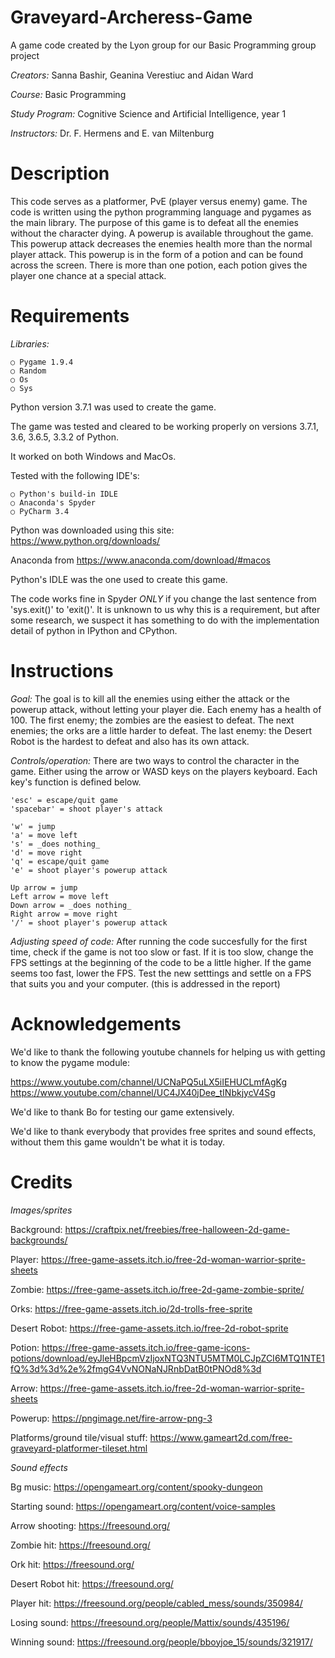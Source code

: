 # Graveyard-Archeress-Game
A game code created by the Lyon group for our Basic Programming group project

*Creators:* Sanna Bashir, Geanina Verestiuc and Aidan Ward

*Course:* Basic Programming

*Study Program:* Cognitive Science and Artificial Intelligence, year 1

*Instructors:* Dr. F. Hermens and E. van Miltenburg 



# Description
This code serves as a platformer, PvE (player versus enemy) game. The code is written using the python programming language and pygames as the main library. The purpose of this game is to defeat all the enemies without the character dying. A powerup is available throughout the game. This powerup attack decreases the enemies health more than the normal player attack. This powerup is in the form of a potion and can be found across the screen. There is more than one potion, each potion gives the player one chance at a special attack.

# Requirements
*Libraries:*

    ○ Pygame 1.9.4
    ○ Random
    ○ Os
    ○ Sys

Python version 3.7.1 was used to create the game.

The game was tested and cleared to be working properly on versions 3.7.1, 3.6, 3.6.5, 3.3.2 of Python.

It worked on both Windows and MacOs.

Tested with the following IDE's:

    ○ Python's build-in IDLE
    ○ Anaconda's Spyder
    ○ PyCharm 3.4
    
Python was downloaded using this site: https://www.python.org/downloads/

Anaconda from https://www.anaconda.com/download/#macos

Python's IDLE was the one used to create this game. 

The code works fine in Spyder _ONLY_ if you change the last sentence from 'sys.exit()' to 'exit()'. It is unknown to us why this is a requirement, but after some research, we suspect it has something to do with the implementation detail of python in IPython and CPython.

# Instructions

*Goal:*
The goal is to kill all the enemies using either the attack or the powerup attack, without letting your player die. Each enemy has a health of 100. The first enemy; the zombies are the easiest to defeat. The next enemies; the orks are a little harder to defeat. The last enemy: the Desert Robot is the hardest to defeat and also has its own attack.

*Controls/operation:*
There are two ways to control the character in the game. Either using the arrow or WASD keys on the players keyboard. Each key's function is defined below.

    'esc' = escape/quit game
    'spacebar' = shoot player's attack

    'w' = jump
    'a' = move left
    's' = _does nothing_
    'd' = move right
    'q' = escape/quit game
    'e' = shoot player's powerup attack

    Up arrow = jump
    Left arrow = move left
    Down arrow = _does nothing_
    Right arrow = move right
    '/' = shoot player's powerup attack

*Adjusting speed of code:*
After running the code succesfully for the first time, check if the game is not too slow or fast. If it is too slow, change the FPS settings at the beginning of the code to be a little higher. If the game seems too fast, lower the FPS. Test the new setttings and settle on a FPS that suits you and your computer. (this is addressed in the report)


# Acknowledgements
We'd like to thank the following youtube channels for helping us with getting to know the pygame module:

https://www.youtube.com/channel/UCNaPQ5uLX5iIEHUCLmfAgKg
https://www.youtube.com/channel/UC4JX40jDee_tINbkjycV4Sg

We'd like to thank Bo for testing our game extensively.

We'd like to thank everybody that provides free sprites and sound effects, without them this game wouldn't be what it is today.

# Credits

_Images/sprites_

Background:
https://craftpix.net/freebies/free-halloween-2d-game-backgrounds/

Player: 
https://free-game-assets.itch.io/free-2d-woman-warrior-sprite-sheets

Zombie:
https://free-game-assets.itch.io/free-2d-game-zombie-sprite/

Orks:
https://free-game-assets.itch.io/2d-trolls-free-sprite

Desert Robot:
https://free-game-assets.itch.io/free-2d-robot-sprite

Potion:
https://free-game-assets.itch.io/free-game-icons-potions/download/eyJleHBpcmVzIjoxNTQ3NTU5MTM0LCJpZCI6MTQ1NTE1fQ%3d%3d%2e%2fmgG4VvNONaNJRnbDatB0tPNOd8%3d

Arrow:
https://free-game-assets.itch.io/free-2d-woman-warrior-sprite-sheets

Powerup:
https://pngimage.net/fire-arrow-png-3

Platforms/ground tile/visual stuff:
https://www.gameart2d.com/free-graveyard-platformer-tileset.html


_Sound effects_

Bg music:
https://opengameart.org/content/spooky-dungeon

Starting sound:
https://opengameart.org/content/voice-samples

Arrow shooting:
https://freesound.org/

Zombie hit:
https://freesound.org/

Ork hit:
https://freesound.org/

Desert Robot hit:
https://freesound.org/

Player hit:
https://freesound.org/people/cabled_mess/sounds/350984/

Losing sound:
https://freesound.org/people/Mattix/sounds/435196/

Winning sound:
https://freesound.org/people/bboyjoe_15/sounds/321917/



